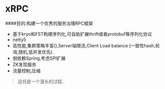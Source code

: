 # xRPC
 
####目的:构建一个优秀的服务治理RPC框架
- 基于kryo和FST构建序列化,可自助扩展thrift或者protobuf等序列化协议
- netty5
- 高性能,集群策略丰富(),Server端限流,Client Load balance (一致性hash,轮询,随机,低并发优先).
- 弱依赖Spring,考虑SPI扩展
- ZK发现服务
- 流量控制,压缩

>这将是一个漫长的过程..

